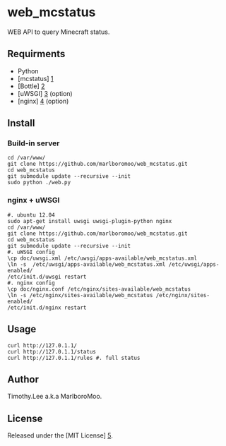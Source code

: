 # web_mcstatus

WEB API to query Minecraft status.

## Requirments 
 - Python
 - [mcstatus] [1]
 - [Bottle] [2]
 - [uWSGI] [3] (option)
 - [nginx] [4] (option)
                                                                                
## Install

### Build-in server
```
cd /var/www/
git clone https://github.com/marlboromoo/web_mcstatus.git
cd web_mcstatus
git submodule update --recursive --init
sudo python ./web.py
```

### nginx + uWSGI
```
#. ubuntu 12.04
sudo apt-get install uwsgi uwsgi-plugin-python nginx 
cd /var/www/
git clone https://github.com/marlboromoo/web_mcstatus.git
cd web_mcstatus 
git submodule update --recursive --init
#. uWSGI config
\cp doc/uwsgi.xml /etc/uwsgi/apps-available/web_mcstatus.xml
\ln -s  /etc/uwsgi/apps-available/web_mcstatus.xml /etc/uwsgi/apps-enabled/
/etc/init.d/uwsgi restart
#. nginx config
\cp doc/nginx.conf /etc/nginx/sites-available/web_mcstatus
\ln -s /etc/nginx/sites-available/web_mcstatus /etc/nginx/sites-enabled/
/etc/init.d/nginx restart
```

## Usage
```
curl http://127.0.1.1/ 
curl http://127.0.1.1/status 
curl http://127.0.1.1/rules #. full status
```

## Author                                                                       
Timothy.Lee a.k.a MarlboroMoo.                                                  
                                                                                
## License                                                                      
Released under the [MIT License] [5].                                           
                                                                                
  [1]: https://github.com/Dinnerbone/mcstatus "mcstatus"
  [2]: http://bottlepy.org "Bottle"
  [3]: http://curl.haxx.se/ "uWSGI"
  [4]: http://nginx.org/ "Nginx"
  [5]: http://opensource.org/licenses/MIT "MIT License"


